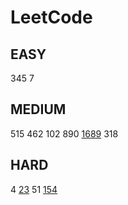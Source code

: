 # LeetCode

## EASY

345 7

## MEDIUM

515 462 102 890 [1689](https://velog.io/@jwkim/leetcode-1689) 318

## HARD

4 [23](https://velog.io/@jwkim/leetcode-23) 51 [154](https://velog.io/@jwkim/leetcode-154)